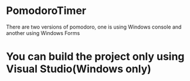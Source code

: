 # PomodoroTimer

There are two versions of pomodoro, one is using Windows console and another using Windows Forms
 
# You can build the project only using Visual Studio(Windows only)
